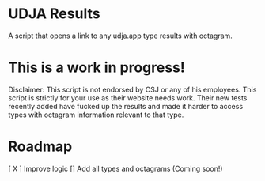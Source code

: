 # UDJA Results
A script that opens a link to any udja.app type results with octagram.

# This is a work in progress!

Disclaimer: This script is not endorsed by CSJ or any of his employees. This script is strictly for your use as their website needs work. Their new tests recently added have fucked up the results and made it harder to access types with octagram information relevant to that type.

# Roadmap
[ X ] Improve logic
[] Add all types and octagrams (Coming soon!)
